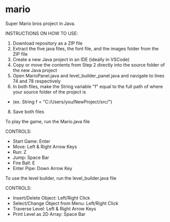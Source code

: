 # mario
Super Mario bros project in Java.

INSTRUCTIONS ON HOW TO USE:
1. Download repository as a ZIP file
2. Extract the five java files, the font file, and the images folder from the ZIP file
3. Create a new Java project in an IDE (ideally in VSCode)
4. Copy or move the contents from Step 2 directly into the source folder of the new Java project
5. Open MarioPanel.java and level_builder_panel.java and navigate to lines 74 and 78 respectively
6. In both files, make the String variable "f" equal to the full path of where your source folder of the project is
- (ex. String f = "C:/Users/you/NewProject/src/")
8. Save both files

To play the game, run the Mario.java file 

CONTROLS: 
- Start Game: Enter
- Move: Left & Right Arrow Keys
- Run: Z
- Jump: Space Bar
- Fire Ball: E
- Enter Pipe: Down Arrow Key

To use the level builder, run the level_builder.java file

CONTROLS:
- Insert/Delete Object: Left/Right Click
- Select/Change Object from Menu: Left/Right Click
- Traverse Level: Left & Right Arrow Keys
- Print Level as 2D Array: Space Bar
